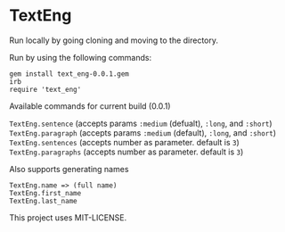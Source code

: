 TextEng
======

Run locally by going cloning and moving to the directory.

Run by using the following commands:

```
gem install text_eng-0.0.1.gem
irb
require 'text_eng'
```

Available commands for current build (0.0.1)

`TextEng.sentence`   (accepts params `:medium` (defualt), `:long`, and `:short`)
`TextEng.paragraph`  (accepts params `:medium` (default), `:long`, and `:short`)
`TextEng.sentences`  (accepts number as parameter. default is `3`)
`TextEng.paragraphs` (accepts number as parameter. default is `3`)

Also supports generating names

```
TextEng.name => (full name)
TextEng.first_name
TextEng.last_name
```

This project uses MIT-LICENSE.
